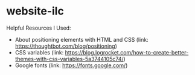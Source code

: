 # website-ilc

Helpful Resources I Used:
- About positioning elements with HTML and CSS (link: https://thoughtbot.com/blog/positioning)
- CSS variables (link: https://blog.logrocket.com/how-to-create-better-themes-with-css-variables-5a3744105c74/)
- Google fonts (link: https://fonts.google.com/)